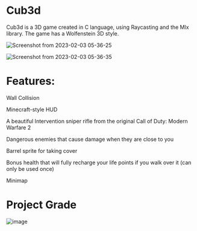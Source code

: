 # Cub3d

Cub3d is a 3D game created in C language, using Raycasting and the Mlx library. The game has a Wolfenstein 3D style.

![Screenshot from 2023-02-03 05-36-25](https://user-images.githubusercontent.com/44801448/216515435-0bca0f2f-08c5-4cb0-87ad-f8618dc62f09.png)

![Screenshot from 2023-02-03 05-36-35](https://user-images.githubusercontent.com/44801448/216514583-3878c579-f3c1-43d0-a0a0-37b629c067b4.png)

# Features:

Wall Collision

Minecraft-style HUD

A beautiful Intervention sniper rifle from the original Call of Duty: Modern Warfare 2

Dangerous enemies that cause damage when they are close to you

Barrel sprite for taking cover

Bonus health that will fully recharge your life points if you walk over it (can only be used once)

Minimap

# Project Grade

![image](https://user-images.githubusercontent.com/44801448/216515773-040ea57f-b3a7-469a-986d-21390d7ed4c4.png)
